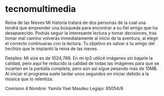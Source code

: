 # tecnomultimedia
Reina de las Nieves
Mi historia tratará de dos personas de la cual una tendrá que emprender una búsqueda para encontrar a su fiel amigo que ha desaparecido.
Podrás seguir la interesante lectura y tomar decisiones, tras tomar mal camino volverás inmediatamente al inicio de la aventura, al elegir el correcto continuaras 
con la lectura.
Tu objetivo es salvar a tu amigo del hechizo que le implantó la reina de las nieves.

Detalles: Mi size es de 1024;768. En mi tp3 utilicé imágenes sin bajarle la calidad, pero aquí he reducido la calidad de todas las imágenes para que se incerten en la pantalla 
completa, pero aún así sigue pesando más de 10MB.
Al iniciar el programa suele tardar unos segundos en iniciar debido a la música que lo relentiza. 

Comision 4
Nombre: Yamila Yael Masdeu
Legajo: 85054/8
